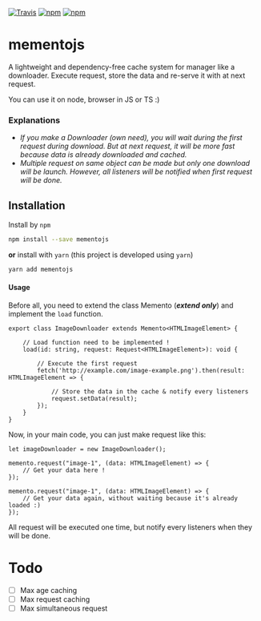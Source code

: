 [![Travis](https://img.shields.io/travis/Pi-Bouf/mementojs.svg)](https://travis-ci.org/Pi-Bouf/mementojs/)
[![npm](https://img.shields.io/npm/v/mementojs.svg)](https://www.npmjs.com/package/mementojs)
[![npm](https://img.shields.io/npm/dt/mementojs.svg)](https://www.npmjs.com/package/mementojs)

# mementojs

A lightweight and dependency-free cache system for manager like a downloader.
Execute request, store the data and re-serve it with at next request. 

You can use it on node, browser in JS or TS :)

### Explanations
- *If you make a Downloader (own need), you will wait during the first request during download. But at next request, it will be more fast because data is already downloaded and cached.*
- *Multiple request on same object can be made but only one download will be launch. However, all listeners will be notified when first request will be done.*  

## Installation

Install by `npm`

```sh
npm install --save mementojs
```

**or** install with `yarn` (this project is developed using `yarn`)

```sh
yarn add mementojs
```

#### Usage
Before all, you need to extend the class Memento (***extend only***) and implement the `load` function.

```
export class ImageDownloader extends Memento<HTMLImageElement> {
    
    // Load function need to be implemented ! 
    load(id: string, request: Request<HTMLImageElement>): void {
        
        // Execute the first request
        fetch('http://example.com/image-example.png').then(result: HTMLImageElement => {

            // Store the data in the cache & notify every listeners
            request.setData(result);
        });
    }
}
```

Now, in your main code, you can just make request like this:
```
let imageDownloader = new ImageDownloader();

memento.request("image-1", (data: HTMLImageElement) => {
    // Get your data here ! 
});

memento.request("image-1", (data: HTMLImageElement) => {
    // Get your data again, without waiting because it's already loaded :)
});
```
All request will be executed one time, but notify every listeners when they will be done.
# Todo
- [ ] Max age caching
- [ ] Max request caching
- [ ] Max simultaneous request 